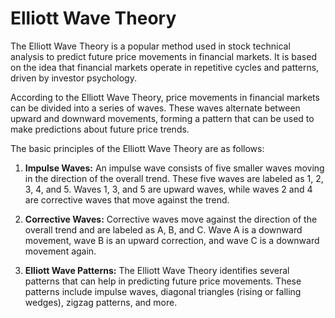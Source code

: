 # Elliott Wave Theory

The Elliott Wave Theory is a popular method used in stock technical analysis to predict future price movements in financial markets. It is based on the idea that financial markets operate in repetitive cycles and patterns, driven by investor psychology.

According to the Elliott Wave Theory, price movements in financial markets can be divided into a series of waves. These waves alternate between upward and downward movements, forming a pattern that can be used to make predictions about future price trends.

The basic principles of the Elliott Wave Theory are as follows:

1. **Impulse Waves:** An impulse wave consists of five smaller waves moving in the direction of the overall trend. These five waves are labeled as 1, 2, 3, 4, and 5. Waves 1, 3, and 5 are upward waves, while waves 2 and 4 are corrective waves that move against the trend.

2. **Corrective Waves:** Corrective waves move against the direction of the overall trend and are labeled as A, B, and C. Wave A is a downward movement, wave B is an upward correction, and wave C is a downward movement again.

3. **Elliott Wave Patterns:** The Elliott Wave Theory identifies several patterns that can help in predicting future price movements. These patterns include impulse waves, diagonal triangles (rising or falling wedges), zigzag patterns, and more.

